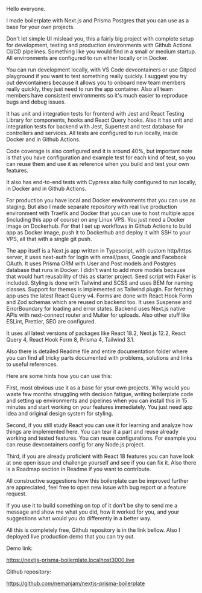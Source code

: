 Hello everyone.

I made boilerplate with Next.js and Prisma Postgres that you can use as a base for your own projects.

Don't let simple UI mislead you, this a fairly big project with complete setup for development, testing and production environments with Github Actions CI/CD pipelines. Something like you would find in a small or medium startup. All environments are configured to run either locally or in Docker.

You can run development locally, with VS Code devcontainers or use Gitpod playground if you want to test something really quickly. I suggest you try out devcontainers because it allows you to onboard new team members really quickly, they just need to run the app container. Also all team members have consistent environments so it's much easier to reproduce bugs and debug issues.

It has unit and integration tests for frontend with Jest and React Testing Library for components, hooks and React Query hooks. Also it has unit and integration tests for backend with Jest, Supertest and test database for controllers and services. All tests are configured to run locally, inside Docker and in Github Actions.

Code coverage is also configured and it is around 40%, but important note is that you have configuration and example test for each kind of test, so you can reuse them and use it as reference when you build and test your own features.

It also has end-to-end tests with Cypress also fully configured to run locally, in Docker and in Github Actions.

For production you have local and Docker environments that you can use as staging. But also I made separate repository with real live production environment with Traefik and Docker that you can use to host multiple apps (including this app of course) on any Linux VPS. You just need a Docker image on Dockerhub. For that I set up workflows in Github Actions to build app as Docker image, push it to Dockerhub and deploy it with SSH to your VPS, all that with a single git push.

The app itself is a Next.js app written in Typescript, with custom http/https server, it uses next-auth for login with email/pass, Google and Facebook OAuth. It uses Prisma ORM with User and Post models and Postgres database that runs in Docker. I didn't want to add more models because that would hurt reusability of this as starter project. Seed script with Faker is included. Styling is done with Tailwind and SCSS and uses BEM for naming classes. Support for themes is implemented as Tailwind plugin. For fetching app uses the latest React Query v4. Forms are done with React Hook Form and Zod schemas which are reused on backend too. It uses Suspense and ErrorBoundary for loading and error states. Backend uses Next.js native APIs with next-connect router and Multer for uploads. Also other stuff like ESLint, Prettier, SEO are configured.

It uses all latest versions of packages like React 18.2, Next.js 12.2, React Query 4, React Hook Form 8, Prisma 4, Tailwind 3.1.

Also there is detailed Readme file and entire documentation folder where you can find all tricky parts documented with problems, solutions and links to useful references.

Here are some hints how you can use this:

First, most obvious use it as a base for your own projects. Why would you waste few months struggling with decision fatigue, writing boilerplate code and setting up environments and pipelines when you can install this in 15 minutes and start working on your features immediately. You just need app idea and original design system for styling.

Second, if you still study React you can use it for learning and analyze how things are implemented here. You can tear it a part and reuse already working and tested features. You can reuse configurations. For example you can reuse devcontainers config for any Node.js project.

Third, if you are already proficient with React 18 features you can have look at one open issue and challenge yourself and see if you can fix it. Also there is a Roadmap section in Readme if you want to contribute.

All constructive suggestions how this boilerplate can be improved further are appreciated, feel free to open new issue with bug report or a feature request.

If you use it to build something on top of it don't be shy to send me a message and show me what you did, how it worked for you, and your suggestions what would you do differently in a better way.

All this is completely free, Github repository is in the link bellow. Also I deployed live production demo that you can try out.

Demo link:

https://nextjs-prisma-boilerplate.localhost3000.live

Github repository:

https://github.com/nemanjam/nextjs-prisma-boilerplate
